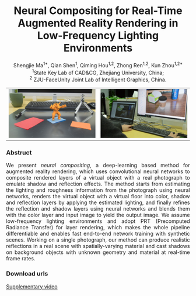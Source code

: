# <center> Neural Compositing for Real-Time Augmented Reality Rendering in Low-Frequency Lighting Environments </center>
<center> Shengjie Ma<sup>1*</sup>, Qian Shen<sup>1</sup>, Qiming Hou<sup>1,2</sup>, Zhong Ren<sup>1,2</sup>, Kun Zhou<sup>1,2*</sup> </center>  

<center> <sup>1</sup>State Key Lab of CAD&CG, Zhejiang University, China; </center>  

<center> <sup>2</sup> ZJU-FaceUnity Joint Lab of Intelligent Graphics, China. </center>  

<table border="0">
 <tr>
    <td width="50%"><img src="rtdemo3.png" alt="teaser"></td>
    <td width="50%"><img src="ui.png" alt="demo"></td>
 </tr>
 </table>


### Abstruct

<p style="text-align:justify;"> We present <i>neural compositing</i>, a deep-learning based method for augmented reality rendering, which uses convolutional neural networks to composite rendered layers of a virtual object with a real photograph to emulate shadow and reflection effects. The method starts from estimating the lighting and roughness information from the photograph using neural networks, renders the virtual object with a virtual floor into color, shadow and reflection layers by applying the estimated lighting, and finally refines the reflection and shadow layers using neural networks and blends them with the color layer and input image to yield the output image. We assume low-frequency lighting environments and adopt PRT (Precomputed Radiance Transfer) for layer rendering, which makes the whole pipeline differentiable and enables fast end-to-end network training with synthetic scenes. Working on a single photograph, our method can produce realistic reflections in a real scene with spatially-varying material and cast shadows on background objects with unknown geometry and material at real-time frame rates. </p>



### Download urls
[Supplementary video](./edition_scis_final_720p_LR.mp4)
